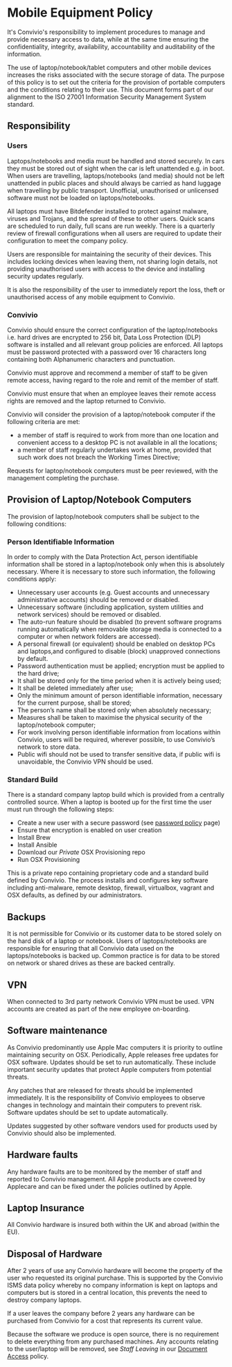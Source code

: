 # Mobile Equipment Policy

It's Convivio's responsibility to implement procedures to manage and provide necessary access to data, while at the same time ensuring the confidentiality, integrity, availability, accountability and auditability of the information.

The use of laptop/notebook/tablet computers and other mobile devices increases the risks associated with the secure storage of data. The purpose of this policy is to set out the criteria for the provision of portable computers and the conditions relating to their use. This document forms part of our alignment to the ISO 27001 Information Security Management System standard.

## Responsibility

### Users

Laptops/notebooks and media must be handled and stored securely. In cars they must be stored out of sight when the car is left unattended e.g. in boot. When users are travelling, laptops/notebooks \(and media\) should not be left unattended in public places and should always be carried as hand luggage when travelling by public transport. Unofficial, unauthorised or unlicensed software must not be loaded on laptops/notebooks.

All laptops must have Bitdefender installed to protect against malware, viruses and Trojans, and the spread of these to other users. Quick scans are scheduled to run daily, full scans are run weekly. There is a quarterly review of firewall configurations when all users are required to update their configuration to meet the company policy.

Users are responsible for maintaining the security of their devices. This includes locking devices when leaving them, not sharing login details, not providing unauthorised users with access to the device and installing security updates regularly.

It is also the responsibility of the user to immediately report the loss, theft or unauthorised access of any mobile equipment to Convivio.

### Convivio

Convivio should ensure the correct configuration of the laptop/notebooks i.e. hard drives are encrypted to 256 bit, Data Loss Protection \(DLP\) software is installed and all relevant group policies are enforced. All laptops must be password protected with a password over 16 characters long containing both Alphanumeric characters and punctuation.

Convivio must approve and recommend a member of staff to be given remote access, having regard to the role and remit of the member of staff.

Convivio must ensure that when an employee leaves their remote access rights are removed and the laptop returned to Convivio.

Convivio will consider the provision of a laptop/notebook computer if the following criteria are met:

* a member of staff is required to work from more than one location and convenient access to a desktop PC is not available in all the locations;
* a member of staff regularly undertakes work at home, provided that such work does not breach the Working Times Directive;

Requests for laptop/notebook computers must be peer reviewed, with the management completing the purchase.

## Provision of Laptop/Notebook Computers

The provision of laptop/notebook computers shall be subject to the following conditions:

### Person Identifiable Information

In order to comply with the Data Protection Act, person identifiable information shall be stored in a laptop/notebook only when this is absolutely necessary. Where it is necessary to store such information, the following conditions apply:

* Unnecessary user accounts \(e.g. Guest accounts and unnecessary administrative accounts\) should be removed or disabled.
* Unnecessary software \(including application, system utilities and network services\) should be removed or disabled.
* The auto-run feature should be disabled \(to prevent software programs running automatically when removable storage media is connected to a computer or when network folders are accessed\).
* A personal firewall \(or equivalent\) should be enabled on desktop PCs and laptops,and configured to disable \(block\) unapproved connections by default.
* Password authentication must be applied; encryption must be applied to the hard drive;
* It shall be stored only for the time period when it is actively being used;
* It shall be deleted immediately after use;
* Only the minimum amount of person identifiable information, necessary for the current purpose, shall be stored;
* The person’s name shall be stored only when absolutely necessary;
* Measures shall be taken to maximise the physical security of the laptop/notebook computer;
* For work involving person identifiable information from locations within Convivio, users will be required, wherever possible, to use Convivio’s network to store data.
* Public wifi should not be used to transfer sensitive data, if public wifi is unavoidable, the Convivio VPN should be used.

### Standard Build

There is a standard company laptop build which is provided from a centrally controlled source. When a laptop is booted up for the first time the user must run through the following steps:

* Create a new user with a secure password \(see [password policy](../../delivery-recipe/digital-service-standards/delivery-methodologies/automation/security-standards.md) page\)
* Ensure that encryption is enabled on user creation
* Install Brew
* Install Ansible
* Download our _Private_ OSX Provisioning repo
* Run OSX Provisioning

This is a private repo containing proprietary code and a standard build defined by Convivio. The process installs and configures key software including anti-malware, remote desktop, firewall, virtualbox, vagrant and OSX defaults, as defined by our administrators.

## Backups

It is not permissible for Convivio or its customer data to be stored solely on the hard disk of a laptop or notebook. Users of laptops/notebooks are responsible for ensuring that all Convivio data used on the laptops/notebooks is backed up. Common practice is for data to be stored on network or shared drives as these are backed centrally.

## VPN

When connected to 3rd party network Convivio VPN must be used. VPN accounts are created as part of the new employee on-boarding.

## Software maintenance

As Convivio predominantly use Apple Mac computers it is priority to outline maintaining security on OSX. Periodically, Apple releases free updates for OSX software. Updates should be set to run automatically. These include important security updates that protect Apple computers from potential threats.

Any patches that are released for threats should be implemented immediately. It is the responsibility of Convivio employees to observe changes in technology and maintain their computers to prevent risk. Software updates should be set to update automatically.

Updates suggested by other software vendors used for products used by Convivio should also be implemented.

## Hardware faults

Any hardware faults are to be monitored by the member of staff and reported to Convivio management. All Apple products are covered by Applecare and can be fixed under the policies outlined by Apple.

## Laptop Insurance

All Convivio hardware is insured both within the UK and abroad \(within the EU\).

## Disposal of Hardware

After 2 years of use any Convivio hardware will become the property of the user who requested its original purchase. This is supported by the Convivio ISMS data policy whereby no company information is kept on laptops and computers but is stored in a central location, this prevents the need to destroy company laptops.

If a user leaves the company before 2 years any hardware can be purchased from Convivio for a cost that represents its current value.

Because the software we produce is open source, there is no requirement to delete everything from any purchased machines. Any accounts relating to the user/laptop will be removed, see _Staff Leaving_ in our [Document Access](https://github.com/convivio/the-convivio-cookbook/tree/fe6bd3bde6ed1049b323d750b43bbb620c87c384/business_operation_recipe/security/document_access.html) policy.

